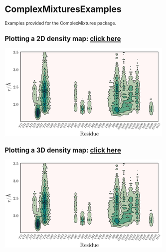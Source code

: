 # ComplexMixturesExamples

Examples provided for the ComplexMixtures package.

## Plotting a 2D density map: [click here](./Density2D)

<img src="./Density2D/density2D.png">

## Plotting a 3D density map: [click here](./Density3D)

<img src="./Density3D/density3D.png">





